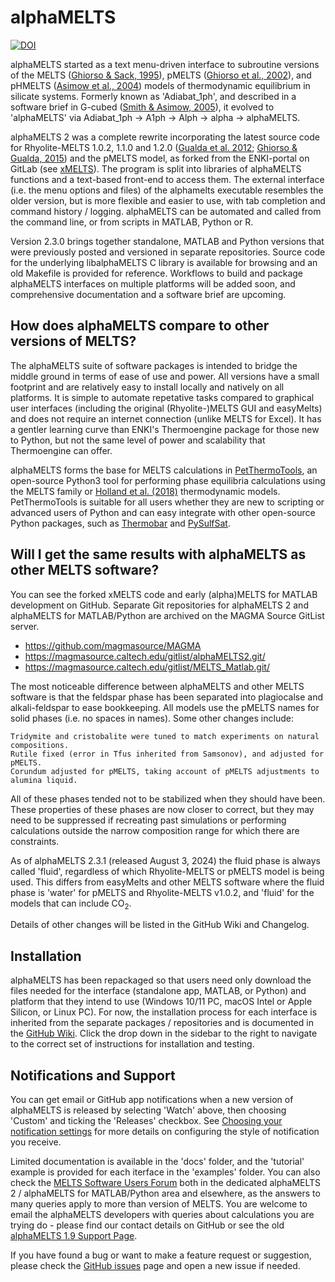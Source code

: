 # alphaMELTS
[![DOI](https://zenodo.org/badge/724791740.svg)](https://zenodo.org/doi/10.5281/zenodo.11406234)

alphaMELTS started as a text menu-driven interface to subroutine versions of the MELTS ([Ghiorso & Sack, 1995](http://dx.doi.org/10.1007/s004100050036)), pMELTS ([Ghiorso et al., 2002](http://dx.doi.org/10.1029/2001GC000217)), and pHMELTS ([Asimow et al., 2004](http://dx.doi.org/10.1029/2003GC000568)) models of thermodynamic equilibrium in silicate systems. Formerly known as 'Adiabat_1ph', and described in a software brief in G-cubed ([Smith & Asimow, 2005](http://dx.doi.org/10.1029/2004GC000816)), it evolved to 'alphaMELTS' via Adiabat_1ph &rarr; A1ph &rarr; Alph &rarr; alpha &rarr; alphaMELTS.

alphaMELTS 2 was a complete rewrite incorporating the latest source code for Rhyolite-MELTS 1.0.2, 1.1.0 and 1.2.0 ([Gualda et al. 2012](https://doi.org/10.1093/petrology/egr080); [Ghiorso & Gualda, 2015](https://doi.org/10.1007/s00410-015-1141-8)) and the pMELTS model, as forked from the ENKI-portal on GitLab (see [xMELTS](https://gitlab.com/ENKI-portal/xMELTS)). The program is split into libraries of alphaMELTS functions and a text-based front-end to access them. The external interface (i.e. the menu options and files) of the alphamelts executable resembles the older version, but is more flexible and easier to use, with tab completion and command history / logging. alphaMELTS can be automated and called from the command line, or from scripts in MATLAB, Python or R.

Version 2.3.0 brings together standalone, MATLAB and Python versions that were previously posted and versioned in separate repositories. Source code for the underlying libalphaMELTS C library is available for browsing and an old Makefile is provided for reference. Workflows to build and package alphaMELTS interfaces on multiple platforms will be added soon, and comprehensive documentation and a software brief are upcoming.

## How does alphaMELTS compare to other versions of MELTS?

The alphaMELTS suite of software packages is intended to bridge the middle ground in terms of ease of use and power. All versions have a small footprint and are relatively easy to install locally and natively on all platforms. It is simple to automate repetative tasks compared to graphical user interfaces (including the original (Rhyolite-)MELTS GUI and easyMelts) and does not require an internet connection (unlike MELTS for Excel). It has a gentler learning curve than ENKI's Thermoengine package for those new to Python, but not the same level of power and scalability that Thermoengine can offer.

alphaMELTS forms the base for MELTS calculations in [PetThermoTools](https://github.com/gleesonm1/PetThermoTools), an open-source Python3 tool for performing phase equilibria calculations using the MELTS family or [Holland et al. (2018)](https://doi.org/10.1093/petrology/egy048) thermodynamic models. PetThermoTools is suitable for all users whether they are new to scripting or advanced users of Python and can easy integrate with other open-source Python packages, such as [Thermobar](https://github.com/PennyWieser/Thermobar) and [PySulfSat](https://github.com/PennyWieser/PySulfSat).

## Will I get the same results with alphaMELTS as other MELTS software?

You can see the forked xMELTS code and early (alpha)MELTS for MATLAB development on GitHub. Separate Git repositories for alphaMELTS 2 and alphaMELTS for MATLAB/Python are archived on the MAGMA Source GitList server.
* https://github.com/magmasource/MAGMA
* https://magmasource.caltech.edu/gitlist/alphaMELTS2.git/
* https://magmasource.caltech.edu/gitlist/MELTS_Matlab.git/

The most noticeable difference between alphaMELTS and other MELTS software is that the feldspar phase has been separated into plagiocalse and alkali-feldspar to ease bookkeeping. All models use the pMELTS names for solid phases (i.e. no spaces in names). Some other changes include:

    Tridymite and cristobalite were tuned to match experiments on natural compositions.
    Rutile fixed (error in Tfus inherited from Samsonov), and adjusted for pMELTS.
    Corundum adjusted for pMELTS, taking account of pMELTS adjustments to alumina liquid.

All of these phases tended not to be stabilized when they should have been. These properties of these phases are now closer to correct, but they may need to be suppressed if recreating past simulations or performing calculations outside the narrow composition range for which there are constraints.

As of alphaMELTS 2.3.1 (released August 3, 2024) the fluid phase is always called 'fluid', regardless of which Rhyolite-MELTS or pMELTS model is being used. This differs from easyMelts and other MELTS software where the fluid phase is 'water' for pMELTS and Rhyolite-MELTS v1.0.2, and 'fluid' for the models that can include CO<sub>2</sub>.

Details of other changes will be listed in the GitHub Wiki and Changelog.

## Installation

alphaMELTS has been repackaged so that users need only download the files needed for the interface (standalone app, MATLAB, or Python) and platform that they intend to use (Windows 10/11 PC, macOS Intel or Apple Silicon, or Linux PC). For now, the installation process for each interface is inherited from the separate packages / repositories and is documented in the [GitHub Wiki](https://github.com/magmasource/alphaMELTS/wiki). Click the drop down in the sidebar to the right to navigate to the correct set of instructions for installation and testing.

## Notifications and Support

You can get email or GitHub app notifications when a new version of alphaMELTS is released by selecting 'Watch' above, then choosing 'Custom' and ticking the 'Releases' checkbox. See [Choosing your notification settings](https://docs.github.com/en/account-and-profile/managing-subscriptions-and-notifications-on-github/setting-up-notifications/configuring-notifications#choosing-your-notification-settings) for more details on configuring the style of notification you receive.

Limited documentation is available in the 'docs' folder, and the 'tutorial' example is provided for each iterface in the 'examples' folder. You can also check the [MELTS Software Users Forum](https://magmasource.caltech.edu/forum/) both in the dedicated alphaMELTS 2 / alphaMELTS for MATLAB/Python area and elsewhere, as the answers to many queries apply to more than version of MELTS. You are welcome to email the alphaMELTS developers with queries about calculations you are trying do - please find our contact details on GitHub or see the old [alphaMELTS 1.9 Support Page](https://magmasource.caltech.edu/alphamelts/support.php).

If you have found a bug or want to make a feature request or suggestion, please check the [GitHub issues](https://github.com/magmasource/alphaMELTS/issues) page and open a new issue if needed.

